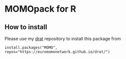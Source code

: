 # MOMOpack for R

## How to install

Please use my [drat](https://github.com/eddelbuettel/drat) repository to install this package from

```
install.packages("MOMO", repos="https://euromomonetwork.github.io/drat/")
```
